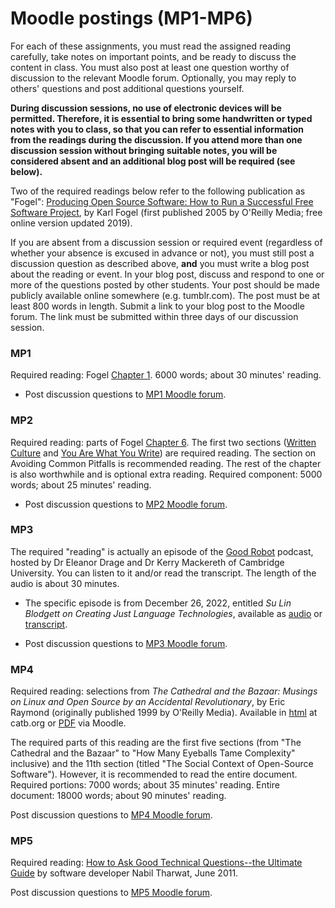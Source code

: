 # Moodle postings (MP1-MP6)

For each of these assignments, you must read the assigned reading
carefully, take notes on important points, and be ready to discuss the
content in class. You must also post at least one question worthy of
discussion to the relevant Moodle forum. Optionally, you may reply to
others' questions and post additional questions yourself.

**During discussion sessions, no use of electronic devices will be
permitted. Therefore, it is essential to bring some handwritten or
typed notes with you to class, so that you can refer to essential
information from the readings during the discussion. If you attend
more than one discussion session without bringing suitable notes, you
will be considered absent and an additional blog post will be required
(see below).**

Two of the required readings below refer to the following publication
as "Fogel": [Producing Open Source Software: How to Run a Successful
Free Software Project](https://producingoss.com/), by Karl Fogel
(first published 2005 by O'Reilly Media; free online version updated
2019).

If you are absent from a discussion session or required event
(regardless of whether your absence is excused in advance or not), you
must still post a discussion question as described above, **and** you
must write a blog post about the reading or event. In your blog post,
discuss and respond to one or more of the questions posted by other
students. Your post should be made publicly available online somewhere
(e.g. tumblr.com). The post must be at least 800 words in
length. Submit a link to your blog post to the Moodle forum. The link
must be submitted within three days of our discussion session.

### MP1

Required reading: Fogel [Chapter
1](https://producingoss.com/en/introduction.html). 6000 words; about
30 minutes' reading.

* Post discussion questions to [MP1 Moodle
forum](https://lms.dickinson.edu/mod/forum/view.php?id=1167426).




### MP2

Required reading: parts of Fogel [Chapter
6](https://producingoss.com/en/communications.html). The first two
sections ([Written
Culture](https://producingoss.com/en/communications.html#written-culture)
and [You Are What You
Write](https://producingoss.com/en/you-are-what-you-write.html)) are
required reading. The section on Avoiding Common Pitfalls is
recommended reading. The rest of the chapter is also worthwhile and is
optional extra reading.  Required component: 5000 words; about 25
minutes' reading.

* Post discussion questions to [MP2 Moodle forum](https://lms.dickinson.edu/mod/forum/view.php?id=1167427).


### MP3

The required "reading" is actually an episode of the [Good
  Robot](https://www.thegoodrobot.co.uk/) podcast, hosted by Dr
  Eleanor Drage and Dr Kerry Mackereth of Cambridge University. You
  can listen to it and/or read the transcript. The length of the audio
  is about 30 minutes.
* The specific episode is from December 26, 2022, entitled *Su Lin Blodgett on Creating Just Language Technologies*, available as [audio](https://www.thegoodrobot.co.uk/podcast/episode/7d477821/su-lin-blodgett-on-creating-just-language-technologies) or [transcript](https://www.thegoodrobot.co.uk/post/su-lin-blodgett-on-creating-just-language-technologies).


<!-- * [The Problem With Diversity in Computing](https://www.theatlantic.com/technology/archive/2019/06/tech-computers-are-bigger-problem-diversity/592456), by Ian Bogost. Technology column of _The Atlantic_ magazine, June 25, 2019.  -->
<!-- * Also available as [PDF](https://lms.dickinson.edu/mod/resource/view.php?id=1069155) on Moodle. 1500 words; about 10 minutes' reading.  -->

* Post discussion questions to [MP3 Moodle forum](https://lms.dickinson.edu/mod/forum/view.php?id=1167428).


### MP4

Required reading: selections from _The Cathedral and the Bazaar: Musings on Linux and Open Source by an Accidental Revolutionary_, by Eric Raymond (originally published 1999 by O'Reilly Media). Available in [html](http://www.catb.org/~esr/writings/cathedral-bazaar/cathedral-bazaar/) at catb.org or [PDF](https://lms.dickinson.edu/mod/resource/view.php?id=1167421) via Moodle. 

The required parts of this reading are the first five sections (from
"The Cathedral and the Bazaar" to "How Many Eyeballs Tame Complexity"
inclusive) and the 11th section (titled "The Social Context of
Open-Source Software"). However, it is recommended to read the entire
document. Required portions: 7000 words; about 35 minutes' reading. Entire document: 18000 words; about 90 minutes' reading.

Post discussion questions to [MP4 Moodle forum](https://lms.dickinson.edu/mod/forum/view.php?id=1167429).


### MP5

Required reading: [How to Ask Good Technical
Questions--the Ultimate Guide](https://www.freecodecamp.org/news/how-to-ask-good-technical-questions/)  by software developer Nabil Tharwat, June 2011.

Post discussion questions to [MP5 Moodle forum](https://lms.dickinson.edu/mod/forum/view.php?id=1167430).
